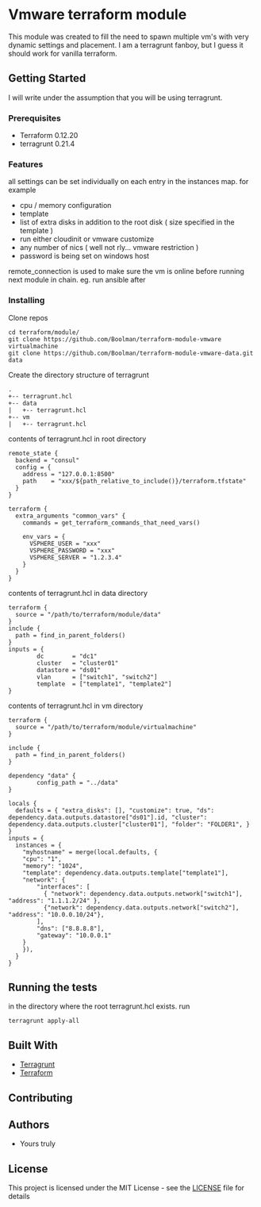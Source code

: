 # Vmware terraform module

This module was created to fill the need to spawn multiple vm's with very dynamic settings and placement.
I am a terragrunt fanboy, but I guess it should work for vanilla terraform.

## Getting Started

I will write under the assumption that you will be using terragrunt. 

### Prerequisites

* Terraform 0.12.20
* terragrunt 0.21.4

### Features

all settings can be set individually on each entry in the instances map. for example

* cpu / memory configuration
* template
* list of extra disks in addition to the root disk ( size specified in the template ) 
* run either cloudinit or vmware customize
* any number of nics ( well not rly... vmware restriction ) 
* password is being set on windows host

remote_connection is used to make sure the vm is online before running next module in chain. eg. run ansible after


### Installing

Clone repos 

```
cd terraform/module/
git clone https://github.com/Boolman/terraform-module-vmware virtualmachine
git clone https://github.com/Boolman/terraform-module-vmware-data.git data
```

Create the directory structure of terragrunt
```
.
+-- terragrunt.hcl
+-- data
|   +-- terragrunt.hcl
+-- vm
|   +-- terragrunt.hcl
```

contents of terragrunt.hcl in root directory
```
remote_state {
  backend = "consul"
  config = {
    address = "127.0.0.1:8500"
    path    = "xxx/${path_relative_to_include()}/terraform.tfstate"
  }
}

terraform {
  extra_arguments "common_vars" {
    commands = get_terraform_commands_that_need_vars()

    env_vars = {
      VSPHERE_USER = "xxx"
      VSPHERE_PASSWORD = "xxx"
      VSPHERE_SERVER = "1.2.3.4"
    }
  }
}

```

contents of terragrunt.hcl in data directory
```
terraform {
  source = "/path/to/terraform/module/data"
}
include {
  path = find_in_parent_folders()
}
inputs = {
        dc        = "dc1"
        cluster   = "cluster01"
        datastore = "ds01"
        vlan      = ["switch1", "switch2"]
        template  = ["template1", "template2"]
}

```
contents of terragrunt.hcl in vm directory
```
terraform {
  source = "/path/to/terraform/module/virtualmachine"
}

include {
  path = find_in_parent_folders()
}

dependency "data" {
        config_path = "../data"
}

locals {
  defaults = { "extra_disks": [], "customize": true, "ds": dependency.data.outputs.datastore["ds01"].id, "cluster": dependency.data.outputs.cluster["cluster01"], "folder": "FOLDER1", }
}
inputs = {
  instances = { 
    "myhostname" = merge(local.defaults, { 
	"cpu": "1", 
	"memory": "1024", 
	"template": dependency.data.outputs.template["template1"], 
	"network": { 
		"interfaces": [
		  { "network": dependency.data.outputs.network["switch1"], "address": "1.1.1.2/24" }, 
		  {"network": dependency.data.outputs.network["switch2"], "address": "10.0.0.10/24"}, 
		], 
		"dns": ["8.8.8.8"], 
		"gateway": "10.0.0.1" 
	}
    }),
  }
}

```

## Running the tests

in the directory where the root terragrunt.hcl exists. run

```
terragrunt apply-all
```

## Built With

* [Terragrunt](https://github.com/gruntwork-io/terragrunt)
* [Terraform](https://www.terraform.io/downloads.html) 

## Contributing

## Authors

* Yours truly

## License

This project is licensed under the MIT License - see the [LICENSE](LICENSE) file for details
